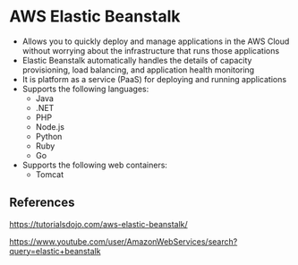 # AWS Elastic Beanstalk


- Allows you to quickly deploy and manage applications in the AWS Cloud without worrying about the infrastructure that runs those applications
- Elastic Beanstalk automatically handles the details of capacity provisioning, load balancing, and application health monitoring
- It is platform as a service (PaaS) for deploying and running applications
- Supports the following languages:
    - Java
    - .NET
    - PHP
    - Node.js
    - Python
    - Ruby
    - Go
- Supports the following web containers:
    - Tomcat


## References

https://tutorialsdojo.com/aws-elastic-beanstalk/

https://www.youtube.com/user/AmazonWebServices/search?query=elastic+beanstalk

  